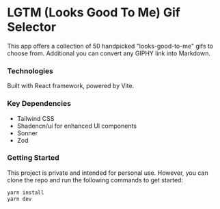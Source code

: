 # LGTM (Looks Good To Me) Gif Selector

This app offers a collection of 50 handpicked "looks-good-to-me" gifs to choose from. Additional you can convert any GIPHY link into Markdown.

### Technologies

Built with React framework, powered by Vite.

### Key Dependencies

- Tailwind CSS
- Shadencn/ui for enhanced UI components
- Sonner
- Zod

### Getting Started

This project is private and intended for personal use. However, you can clone the repo and run the following commands to get started:

```bash
yarn install
yarn dev
```

